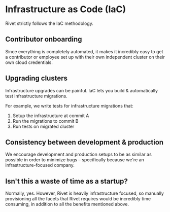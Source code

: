 # Infrastructure as Code (IaC)

Rivet strictly follows the IaC methodology.

## Contributor onboarding

Since everything is completely automated, it makes it incredibly easy to get a contributor or employee set up
with their own independent cluster on their own cloud credentials.

## Upgrading clusters

Infrastructure upgrades can be painful. IaC lets you build & automatically test infrastructure migrations.

For example, we write tests for infrastructure migrations that:

1. Setup the infrastructure at commit A
2. Run the migrations to commit B
3. Run tests on migrated cluster

## Consistency between development & production

We encourage development and production setups to be as similar as possible in order to minimize bugs –
specifically because we're an infrastructure-focused company.

## Isn't this a waste of time as a startup?

Normally, yes. However, Rivet is heavily infrastructure focused, so manually provisioning all the facets that
Rivet requires would be incredibly time consuming, in addition to all the benefits mentioned above.
